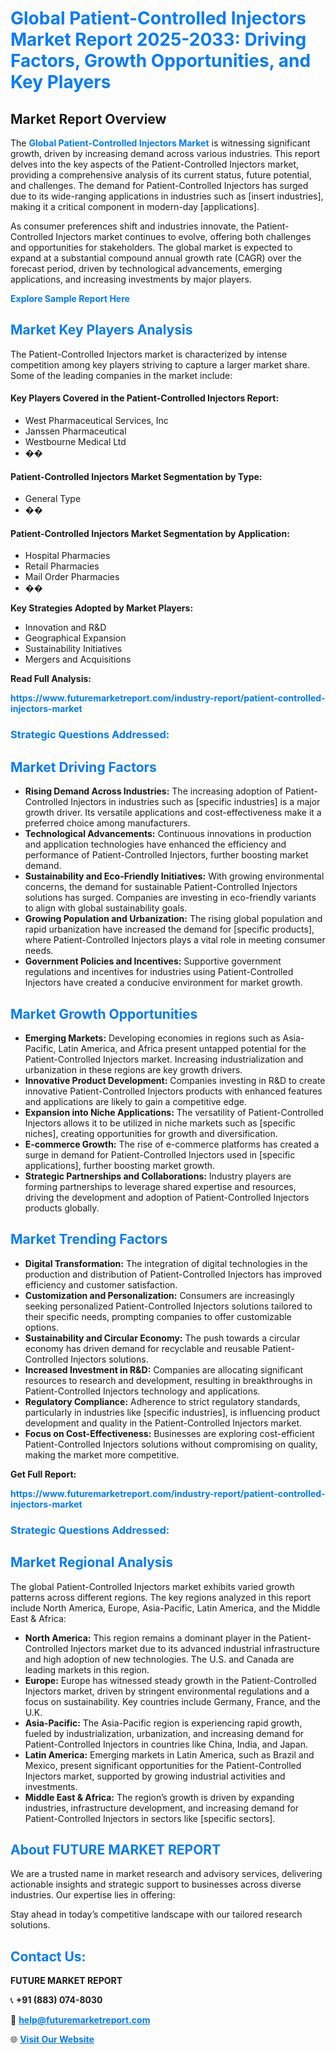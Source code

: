 <h1 style="color: #007BFF;">Global Patient-Controlled Injectors Market Report 2025-2033: Driving Factors, Growth Opportunities, and Key Players</h1>

<section id="overview">
<h2>Market Report Overview</h2>
<p>The <a href="https://www.futuremarketreport.com/industry-report/patient-controlled-injectors-market" style="color: #007BFF; text-decoration: none;"><strong>Global Patient-Controlled Injectors Market</strong></a> is witnessing significant growth, driven by increasing demand across various industries. This report delves into the key aspects of the Patient-Controlled Injectors market, providing a comprehensive analysis of its current status, future potential, and challenges. The demand for Patient-Controlled Injectors has surged due to its wide-ranging applications in industries such as [insert industries], making it a critical component in modern-day [applications].</p>
<p>As consumer preferences shift and industries innovate, the Patient-Controlled Injectors market continues to evolve, offering both challenges and opportunities for stakeholders. The global market is expected to expand at a substantial compound annual growth rate (CAGR) over the forecast period, driven by technological advancements, emerging applications, and increasing investments by major players.</p>
</section>

<section id="overview">
<p><a href="https://www.futuremarketreport.com/request-sample/reportId=79836" style="color: #007BFF; text-decoration: none;"><strong>Explore Sample Report Here</strong></a></p>
</section>

<section id="key-players">
<h2 style="color: #007BFF;">Market Key Players Analysis</h2>
<p>The Patient-Controlled Injectors market is characterized by intense competition among key players striving to capture a larger market share. Some of the leading companies in the market include:</p>
<h4>Key Players Covered in the Patient-Controlled Injectors Report:</h4>
<ul><li>West Pharmaceutical Services, Inc</li><li>Janssen Pharmaceutical</li><li>Westbourne Medical Ltd</li><li>��</li></ul>
<h4>Patient-Controlled Injectors Market Segmentation by Type:</h4>
<ul><li>General Type</li><li>��</li></ul>

<h4>Patient-Controlled Injectors Market Segmentation by Application:</h4>
<ul><li>Hospital Pharmacies</li><li>Retail Pharmacies</li><li>Mail Order Pharmacies</li><li>��</li></ul>
<p><strong>Key Strategies Adopted by Market Players:</strong></p>
<ul>
<li>Innovation and R&D</li>
<li>Geographical Expansion</li>
<li>Sustainability Initiatives</li>
<li>Mergers and Acquisitions</li>
</ul>
</section>

<section>
<p><strong>Read Full Analysis: </strong></p><a href="https://www.futuremarketreport.com/industry-report/patient-controlled-injectors-market" style="color: #007BFF; text-decoration: none;"><strong>https://www.futuremarketreport.com/industry-report/patient-controlled-injectors-market</strong></a>
<h3 style="color: #007BFF;">Strategic Questions Addressed:</h3>
</section>

<section id="driving-factors">
<h2 style="color: #007BFF;">Market Driving Factors</h2>
<ul>
<li><strong>Rising Demand Across Industries:</strong> The increasing adoption of Patient-Controlled Injectors in industries such as [specific industries] is a major growth driver. Its versatile applications and cost-effectiveness make it a preferred choice among manufacturers.</li>
<li><strong>Technological Advancements:</strong> Continuous innovations in production and application technologies have enhanced the efficiency and performance of Patient-Controlled Injectors, further boosting market demand.</li>
<li><strong>Sustainability and Eco-Friendly Initiatives:</strong> With growing environmental concerns, the demand for sustainable Patient-Controlled Injectors solutions has surged. Companies are investing in eco-friendly variants to align with global sustainability goals.</li>
<li><strong>Growing Population and Urbanization:</strong> The rising global population and rapid urbanization have increased the demand for [specific products], where Patient-Controlled Injectors plays a vital role in meeting consumer needs.</li>
<li><strong>Government Policies and Incentives:</strong> Supportive government regulations and incentives for industries using Patient-Controlled Injectors have created a conducive environment for market growth.</li>
</ul>
</section>

<section id="growth-opportunities">
<h2 style="color: #007BFF;">Market Growth Opportunities</h2>
<ul>
<li><strong>Emerging Markets:</strong> Developing economies in regions such as Asia-Pacific, Latin America, and Africa present untapped potential for the Patient-Controlled Injectors market. Increasing industrialization and urbanization in these regions are key growth drivers.</li>
<li><strong>Innovative Product Development:</strong> Companies investing in R&D to create innovative Patient-Controlled Injectors products with enhanced features and applications are likely to gain a competitive edge.</li>
<li><strong>Expansion into Niche Applications:</strong> The versatility of Patient-Controlled Injectors allows it to be utilized in niche markets such as [specific niches], creating opportunities for growth and diversification.</li>
<li><strong>E-commerce Growth:</strong> The rise of e-commerce platforms has created a surge in demand for Patient-Controlled Injectors used in [specific applications], further boosting market growth.</li>
<li><strong>Strategic Partnerships and Collaborations:</strong> Industry players are forming partnerships to leverage shared expertise and resources, driving the development and adoption of Patient-Controlled Injectors products globally.</li>
</ul>
</section>

<section id="trending-factors">
<h2 style="color: #007BFF;">Market Trending Factors</h2>
<ul>
<li><strong>Digital Transformation:</strong> The integration of digital technologies in the production and distribution of Patient-Controlled Injectors has improved efficiency and customer satisfaction.</li>
<li><strong>Customization and Personalization:</strong> Consumers are increasingly seeking personalized Patient-Controlled Injectors solutions tailored to their specific needs, prompting companies to offer customizable options.</li>
<li><strong>Sustainability and Circular Economy:</strong> The push towards a circular economy has driven demand for recyclable and reusable Patient-Controlled Injectors solutions.</li>
<li><strong>Increased Investment in R&D:</strong> Companies are allocating significant resources to research and development, resulting in breakthroughs in Patient-Controlled Injectors technology and applications.</li>
<li><strong>Regulatory Compliance:</strong> Adherence to strict regulatory standards, particularly in industries like [specific industries], is influencing product development and quality in the Patient-Controlled Injectors market.</li>
<li><strong>Focus on Cost-Effectiveness:</strong> Businesses are exploring cost-efficient Patient-Controlled Injectors solutions without compromising on quality, making the market more competitive.</li>
</ul>
</section>

<section>
<p><strong>Get Full Report: </strong></p><a href="https://www.futuremarketreport.com/industry-report/patient-controlled-injectors-market" style="color: #007BFF; text-decoration: none;"><strong>https://www.futuremarketreport.com/industry-report/patient-controlled-injectors-market</strong></a>
<h3 style="color: #007BFF;">Strategic Questions Addressed:</h3>
</section>


<section id="regional-analysis">
<h2 style="color: #007BFF;">Market Regional Analysis</h2>
<p>The global Patient-Controlled Injectors market exhibits varied growth patterns across different regions. The key regions analyzed in this report include North America, Europe, Asia-Pacific, Latin America, and the Middle East & Africa:</p>
<ul>
<li><strong>North America:</strong> This region remains a dominant player in the Patient-Controlled Injectors market due to its advanced industrial infrastructure and high adoption of new technologies. The U.S. and Canada are leading markets in this region.</li>
<li><strong>Europe:</strong> Europe has witnessed steady growth in the Patient-Controlled Injectors market, driven by stringent environmental regulations and a focus on sustainability. Key countries include Germany, France, and the U.K.</li>
<li><strong>Asia-Pacific:</strong> The Asia-Pacific region is experiencing rapid growth, fueled by industrialization, urbanization, and increasing demand for Patient-Controlled Injectors in countries like China, India, and Japan.</li>
<li><strong>Latin America:</strong> Emerging markets in Latin America, such as Brazil and Mexico, present significant opportunities for the Patient-Controlled Injectors market, supported by growing industrial activities and investments.</li>
<li><strong>Middle East & Africa:</strong> The region’s growth is driven by expanding industries, infrastructure development, and increasing demand for Patient-Controlled Injectors in sectors like [specific sectors].</li>
</ul>
</section>

<footer>
<h2 style="color: #007BFF;">About FUTURE MARKET REPORT</h2>
<p>We are a trusted name in market research and advisory services, delivering actionable insights and strategic support to businesses across diverse industries. Our expertise lies in offering:</p>

<p>Stay ahead in today’s competitive landscape with our tailored research solutions.</p>

<h2 style="color: #007BFF;">Contact Us:</h2>
<p><strong>FUTURE MARKET REPORT</strong></p>
<p>📞 <strong>+91 (883) 074-8030</strong></p>
<p>📧 <strong><a href="mailto:help@futuremarketreport.com" style="color: #007BFF;">help@futuremarketreport.com</a></strong></p>
<p>🌐 <strong><a href="https://www.futuremarketreport.com/" style="color: #007BFF;">Visit Our Website</a></strong></p>
</footer>
